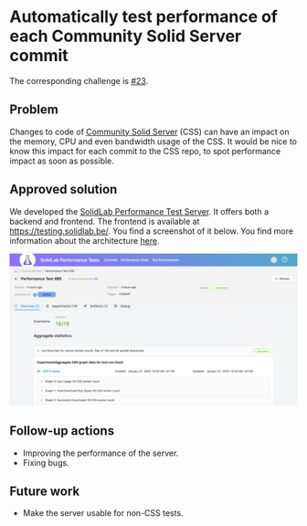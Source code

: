 <!--
Fill in the WebIDs of the people below.
Leave this in comments!
It's possible to have multiple people per role.

Challenge/scenario creator:
  - https://data.knows.idlab.ugent.be/person/wvdemeer/#me
Solution creator:
  - https://data.knows.idlab.ugent.be/person/wvdemeer/#me
Report writer:
  - https://pieterheyvaert.com/#me
-->

# Automatically test performance of each Community Solid Server commit

The corresponding challenge is [#23](https://github.com/SolidLabResearch/Challenges/issues/23).

## Problem
Changes to code of [Community Solid Server](https://github.com/CommunitySolidServer/CommunitySolidServer) (CSS) 
can have an impact on the memory, CPU and even bandwidth usage of the CSS.
It would be nice to know this impact for each commit to the CSS repo, 
to spot performance impact as soon as possible.

## Approved solution
We developed the [SolidLab Performance Test Server](https://github.com/SolidLabResearch/solidlab-perftest-server/).
It offers both a backend and frontend. 
The frontend is available at https://testing.solidlab.be/.
You find a screenshot of it below.
You find more information about 
the architecture [here](https://github.com/SolidLabResearch/solidlab-perftest-server/blob/master/docs/architecture.md). 

![Frontend of the server](img/perf-test-server.png)

## Follow-up actions
- Improving the performance of the server.
- Fixing bugs.

## Future work
- Make the server usable for non-CSS tests.
